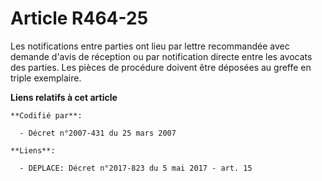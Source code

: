 # Article R464-25

Les notifications entre parties ont lieu par lettre recommandée avec demande d'avis de réception ou par notification directe
entre les avocats des parties.     Les pièces de procédure doivent être déposées au greffe en triple exemplaire.

**Liens relatifs à cet article**

	**Codifié par**:

	  - Décret n°2007-431 du 25 mars 2007

	**Liens**:

	  - DEPLACE: Décret n°2017-823 du 5 mai 2017 - art. 15
